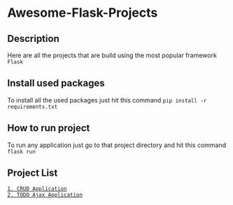 # Awesome-Flask-Projects

## Description
Here are all the projects that are build using the most popular framework `Flask`

## Install used packages
To install all the used packages just hit this command `pip install -r requirements.txt`

## How to run project
To run any application just go to that project directory and hit this command `flask run`

## Project List
<a href="https://github.com/Aashishkumar123/Awesome-Flask-Projects/tree/master/CRUD_Flask">`1. CRUD Application`</a> <br />
<a href="https://github.com/Aashishkumar123/Awesome-Flask-Projects/tree/master/TODO_Ajax">`2. TODO Ajax Application`</a>
